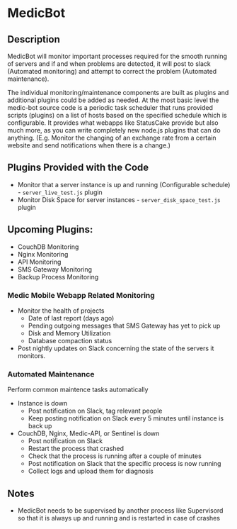 # MedicBot

## Description
MedicBot will monitor important processes required for the smooth running of servers and if and when problems are detected, it will post to slack (Automated monitoring) and attempt to correct the problem (Automated maintenance).

The individual monitoring/maintenance components are built as plugins and additional plugins could be added as needed.  At the most basic level the medic-bot source code is a periodic task scheduler that runs provided scripts (plugins) on a list of hosts based on the specified schedule which is configurable.  It provides what webapps like StatusCake provide but also much more, as you can write completely new node.js plugins that can do anything. (E.g. Monitor the changing of an exchange rate from a certain website and send notifications when there is a change.)

## Plugins Provided with the Code
* Monitor that a server instance is up and running (Configurable schedule) - `server_live_test.js` plugin
* Monitor Disk Space for server instances - `server_disk_space_test.js` plugin

## Upcoming Plugins:
* CouchDB Monitoring
* Nginx Monitoring
* API Monitoring
* SMS Gateway Monitoring
* Backup Process Monitoring

### Medic Mobile Webapp Related Monitoring
* Monitor the health of projects
  * Date of last report (days ago)
  * Pending outgoing messages that SMS Gateway has yet to pick up
  * Disk and Memory Utilization
  * Database compaction status
* Post nightly updates on Slack concerning the state of the servers it monitors.

### Automated Maintenance
Perform common maintence tasks automatically
* Instance is down
  * Post notification on Slack, tag relevant people
  * Keep posting notification on Slack every 5 minutes until instance is back up
* CouchDB, Nginx, Medic-API, or Sentinel is down
  * Post notification on Slack
  * Restart the process that crashed
  * Check that the process is running after a couple of minutes
  * Post notification on Slack that the specific process is now running
  * Collect logs and upload them for diagnosis

## Notes
* MedicBot needs to be supervised by another process like Supervisord so that it is always up and running and is restarted in case of crashes
